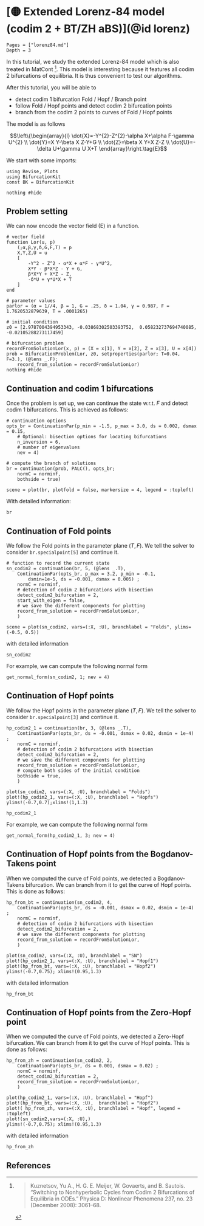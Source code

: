 # [🟡 Extended Lorenz-84 model (codim 2 + BT/ZH aBS)](@id lorenz)


```@contents
Pages = ["lorenz84.md"]
Depth = 3
```

In this tutorial, we study the extended Lorenz-84 model which is also treated in MatCont [^Kuznetsov]. This model is interesting because it features all codim 2 bifurcations of equilibria. It is thus convenient to test our algorithms.

After this tutorial, you will be able to
- detect codim 1 bifurcation Fold / Hopf / Branch point
- follow Fold / Hopf points and detect codim 2 bifurcation points
- branch from the codim 2 points to curves of Fold / Hopf points

The model is as follows

$$\left\{\begin{array}{l}
\dot{X}=-Y^{2}-Z^{2}-\alpha X+\alpha F-\gamma U^{2} \\
\dot{Y}=X Y-\beta X Z-Y+G \\
\dot{Z}=\beta X Y+X Z-Z \\
\dot{U}=-\delta U+\gamma U X+T
\end{array}\right.\tag{E}$$

We start with some imports:

```@example LORENZ84
using Revise, Plots
using BifurcationKit
const BK = BifurcationKit

nothing #hide
```

## Problem setting
We can now encode the vector field (E) in a function.

```@example LORENZ84
# vector field
function Lor(u, p)
	(;α,β,γ,δ,G,F,T) = p
	X,Y,Z,U = u
	[
		-Y^2 - Z^2 - α*X + α*F - γ*U^2,
		X*Y - β*X*Z - Y + G,
		β*X*Y + X*Z - Z,
		-δ*U + γ*U*X + T
	]
end

# parameter values
parlor = (α = 1//4, β = 1, G = .25, δ = 1.04, γ = 0.987, F = 1.7620532879639, T = .0001265)

# initial condition
z0 = [2.9787004394953343, -0.03868302503393752,  0.058232737694740085, -0.02105288273117459]

# bifurcation problem
recordFromSolutionLor(x, p) = (X = x[1], Y = x[2], Z = x[3], U = x[4])
prob = BifurcationProblem(Lor, z0, setproperties(parlor; T=0.04, F=3.), (@lens _.F);
    record_from_solution = recordFromSolutionLor)
nothing #hide
```

## Continuation and codim 1 bifurcations

Once the problem is set up, we can continue the state w.r.t. $F$ and detect codim 1 bifurcations. This is achieved as follows:

```@example LORENZ84
# continuation options
opts_br = ContinuationPar(p_min = -1.5, p_max = 3.0, ds = 0.002, dsmax = 0.15,
	# Optional: bisection options for locating bifurcations
	n_inversion = 6,
	# number of eigenvalues
	nev = 4)

# compute the branch of solutions
br = continuation(prob, PALC(), opts_br;
	normC = norminf,
	bothside = true)

scene = plot(br, plotfold = false, markersize = 4, legend = :topleft)
```

With detailed information:

```@example LORENZ84
br
```

## Continuation of Fold points

We follow the Fold points in the parameter plane $(T,F)$. We tell the solver to consider `br.specialpoint[5]` and continue it.

```@example LORENZ84
# function to record the current state
sn_codim2 = continuation(br, 5, (@lens _.T), 
	ContinuationPar(opts_br, p_max = 3.2, p_min = -0.1, 
		dsmin=1e-5, ds = -0.001, dsmax = 0.005) ; 
	normC = norminf,
	# detection of codim 2 bifurcations with bisection
	detect_codim2_bifurcation = 2,
	start_with_eigen = false,
	# we save the different components for plotting
	record_from_solution = recordFromSolutionLor,
	)

scene = plot(sn_codim2, vars=(:X, :U), branchlabel = "Folds", ylims=(-0.5, 0.5))
```

with detailed information

```@example LORENZ84
sn_codim2
```

For example, we can compute the following normal form

```@example LORENZ84
get_normal_form(sn_codim2, 1; nev = 4)
```

## Continuation of Hopf points

We follow the Hopf points in the parameter plane $(T,F)$. We tell the solver to consider `br.specialpoint[3]` and continue it.

```@example LORENZ84
hp_codim2_1 = continuation(br, 3, (@lens _.T), 
	ContinuationPar(opts_br, ds = -0.001, dsmax = 0.02, dsmin = 1e-4) ;
	normC = norminf,
	# detection of codim 2 bifurcations with bisection
	detect_codim2_bifurcation = 2,
	# we save the different components for plotting
	record_from_solution = recordFromSolutionLor,
	# compute both sides of the initial condition
	bothside = true,
	)

plot(sn_codim2, vars=(:X, :U), branchlabel = "Folds")
plot!(hp_codim2_1, vars=(:X, :U), branchlabel = "Hopfs")
ylims!(-0.7,0.7);xlims!(1,1.3)
```

```@example LORENZ84
hp_codim2_1
```

For example, we can compute the following normal form

```@example LORENZ84
get_normal_form(hp_codim2_1, 3; nev = 4)
```

## Continuation of Hopf points from the Bogdanov-Takens point

When we computed the curve of Fold points, we detected a Bogdanov-Takens bifurcation. We can branch from it to get the curve of Hopf points. This is done as follows:

```@example LORENZ84
hp_from_bt = continuation(sn_codim2, 4, 
	ContinuationPar(opts_br, ds = -0.001, dsmax = 0.02, dsmin = 1e-4) ; 
	normC = norminf,
	# detection of codim 2 bifurcations with bisection
	detect_codim2_bifurcation = 2,
	# we save the different components for plotting
	record_from_solution = recordFromSolutionLor,
	)

plot(sn_codim2, vars=(:X, :U), branchlabel = "SN")
plot!(hp_codim2_1, vars=(:X, :U), branchlabel = "Hopf1")
plot!(hp_from_bt, vars=(:X, :U), branchlabel = "Hopf2")
ylims!(-0.7,0.75); xlims!(0.95,1.3)
```

with detailed information

```@example LORENZ84
hp_from_bt
```

## Continuation of Hopf points from the Zero-Hopf point

When we computed the curve of Fold points, we detected a Zero-Hopf bifurcation. We can branch from it to get the curve of Hopf points. This is done as follows:

```@example LORENZ84
hp_from_zh = continuation(sn_codim2, 2, 
	ContinuationPar(opts_br, ds = 0.001, dsmax = 0.02) ;
	normC = norminf,
	detect_codim2_bifurcation = 2,
	record_from_solution = recordFromSolutionLor,
	)

plot(hp_codim2_1, vars=(:X, :U), branchlabel = "Hopf")
plot!(hp_from_bt, vars=(:X, :U),  branchlabel = "Hopf2")
plot!( hp_from_zh, vars=(:X, :U), branchlabel = "Hopf", legend = :topleft)
plot!(sn_codim2,vars=(:X, :U),)
ylims!(-0.7,0.75); xlims!(0.95,1.3)
```

with detailed information

```@example LORENZ84
hp_from_zh
```

## References 

[^Kuznetsov]:> Kuznetsov, Yu A., H. G. E. Meijer, W. Govaerts, and B. Sautois. “Switching to Nonhyperbolic Cycles from Codim 2 Bifurcations of Equilibria in ODEs.” Physica D: Nonlinear Phenomena 237, no. 23 (December 2008): 3061–68.
